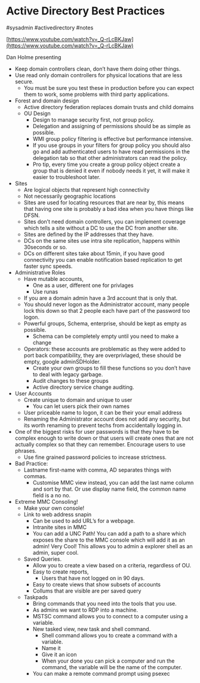 # Active Directory Best Practices
#sysadmin #activedirectory #notes 

[https://www.youtube.com/watch?v=_Q-rLcBKJaw](https://www.youtube.com/watch?v=_Q-rLcBKJaw)

Dan Holme presenting

* Keep domain controllers clean, don’t have them doing other things.
* Use read only domain controllers for physical locations that are less secure.
	* You must be sure you test these in production before you can expect them to work, some problems with third party applications.
* Forest and domain design
	* Active directory federation replaces domain trusts and child domains
	* OU Design
		* Design to manage security first, not group policy.
		* Delegation and assigning of permissions should be as simple as possible.
		* WMI group policy filtering is effective but performance intensive.
		* If you use groups in your filters for group policy you should also go and add authenticated users to have read permissions in the delegation tab so that other administrators can read the policy.
		* Pro tip, every time you create a group policy object create a group that is denied it even if nobody needs it yet, it will make it easier to troubleshoot later.
* Sites
	* Are logical objects that represent high connectivity
	* Not necessarily geographic locations
	* Sites are used for locating resources that are near by, this means that having one site is probably a bad idea when you have things like DFSN.
	* Sites don’t need domain controllers, you can implement coverage which tells a site without a DC to use the DC from another site.
	* Sites are defined by the IP addresses that they have.
	* DCs on the same sites use intra site replication, happens within 30seconds or so.
	* DCs on different sites take about 15min, if you have good connectivity you can enable notification based replication to get faster sync speeds.
* Administrative Roles
	* Have mutable accounts,
		* One as a user, different one for privlages
		* Use runas
	* If you are a domain admin have a 3rd account that is only that.
	* You should never logon as the Administrator account, many people lock this down so that 2 people each have part of the password too logon.
	* Powerful groups, Schema, enterprise, should be kept as empty as possible.
		* Schema can be completely empty until you need to make a change
	* Operators: these accounts are problematic as they were added to port back compatibility, they are overprivlaged, these should be empty, google adminSDHolder.
		* Create your own groups to fill these functions so you don’t have to deal with legacy garbage.
		* Audit changes to these groups
		* Active directory service change auditing.
* User Accounts
	* Create unique to domain and unique to user
		* You can let users pick their own names
	* User priceable name to logon, it can be their your email address
	* Renaming the Administrator account does not add any security, but its worth renaming to prevent techs from accidentally logging in.
* One of the biggest risks for user passwords is that they have to be complex enough to write down or that users will create ones that are not actually complex so that they can remember. Encourage users to use phrases.
	* Use fine grained password policies to increase strictness.
* Bad Practice:
	* Lastname first-name with comma, AD separates things with commas.
		* Customise MMC view instead, you can add the last name column and sort by that. Or use display name field, the common name field is a no no.
* Extreme MMC Consoling!
	* Make your own console!
	* Link to web address snapin
		* Can be used to add URL’s for a webpage.
		* Intranite sites in MMC
		* You can add a UNC Path! You can add a path to a share which exposes the share to the MMC console which will add it as an admin! Very Cool! This allows you to admin a explorer shell as an admin, super cool.
	* Saved Queries.
		* Allow you to create a view based on a criteria, regardless of OU.
		* Easy to create reports,
			* Users that have not logged on in 90 days.
		* Easy to create views that show subsets of accounts
		* Collums that are visible are per saved query
	* Taskpads
		* Bring commands that you need into the tools that you use.
		* As admins we want to RDP into a machine.
		* MSTSC command allows you to connect to a computer using a variable.
		* New tasked view, new task and shell command.
			* Shell command allows you to create a command with a variable.
			* Name it
			* Give it an icon
			* When your done you can pick a computer and run the command, the variable will be the name of the computer.
		* You can make a remote command prompt using psexec